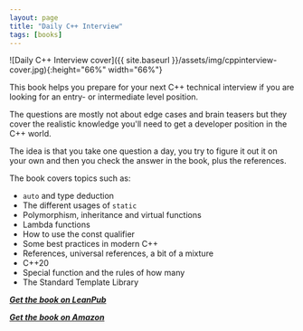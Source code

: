 ```yaml
---
layout: page
title: "Daily C++ Interview"
tags: [books]
---
```

![Daily C++ Interview cover]({{ site.baseurl }}/assets/img/cppinterview-cover.jpg){:height="66%" width="66%"}

This book helps you prepare for your next C++ technical interview if you are looking for an entry- or intermediate level position.

The questions are mostly not about edge cases and brain teasers but they cover the realistic knowledge you'll need to get a developer position in the C++ world.

The idea is that you take one question a day, you try to figure it out it on your own and then you check the answer in the book, plus the references.

The book covers topics such as:

- `auto` and type deduction
- The different usages of `static`
- Polymorphism, inheritance and virtual functions
- Lambda functions
- How to use the const qualifier
- Some best practices in modern C++
- References, universal references, a bit of a mixture
- C++20
- Special function and the rules of how many
- The Standard Template Library

***[Get the book on LeanPub](https://leanpub.com/cppinterview)***

***[Get the book on Amazon](https://www.amazon.com/Daily-Interview-yourself-interview-question-ebook/dp/B0C31ZD7XP)***